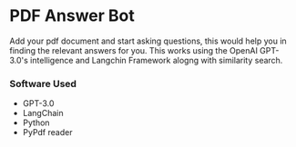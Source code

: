 # PDF Answer Bot 
Add your pdf document and start asking questions, this would help you in finding the relevant answers for you. This works using the OpenAI GPT-3.0's intelligence and Langchin Framework alogng with similarity search. 

### Software Used
  - GPT-3.0
  - LangChain
  - Python
  - PyPdf reader 
